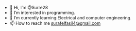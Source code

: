 - 👋 Hi, I’m @Surre28
- 👀 I’m interested in programming.
- 🌱 I’m currently learning Electrical and computer engineering.
- 📫 How to reach me surafelfasil4@gmail.com

<!---
Surre28/Surre28 is a ✨ special ✨ repository because its `README.md` (this file) appears on your GitHub profile.
You can click the Preview link to take a look at your changes.
--->
